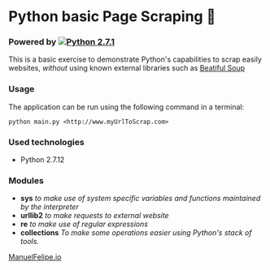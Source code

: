 # Python basic Page Scraping :rocket:

### Powered by [![Python 2.7.1](https://www.python.org/static/favicon.ico)](https://www.python.org/download/releases/2.7/)

This is a basic exercise to demonstrate Python's capabilities to scrap easily websites, *without* using known external libraries such as [Beatiful Soup](http://web.stanford.edu/~zlotnick/TextAsData/Web_Scraping_with_Beautiful_Soup.html)

### Usage
The application can be run using the following command in a terminal:

```
python main.py <http://www.myUrlToScrap.com>
```

### Used technologies
- Python 2.7.12

### Modules

- **sys**  *to make use of system specific variables and functions maintained by the interpreter*
- **urllib2** *to make requests to external website*
- **re** *to make use of regular expressions*
- **collections** *To make some operations easier using Python's stack of tools.*



[ManuelFelipe.io](http://manuelfelipe.io)